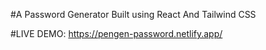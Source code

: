#A Password Generator Built using React And Tailwind CSS

#LIVE DEMO: https://pengen-password.netlify.app/
